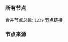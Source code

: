 ### 所有节点
合并节点总数: `1239`
[节点链接](https://raw.githubusercontent.com/rzhy1/11/master/sub/sub_merge_base64.txt)

### 节点来源
